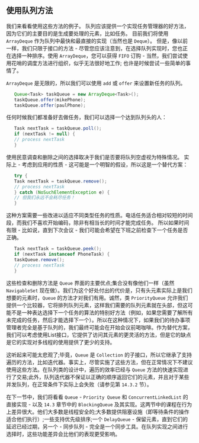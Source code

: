 


## 使用队列方法

我们来看看使用这些方法的例子。 队列应该提供一个实现任务管理器的好方法，因为它们的主要目的是生成要处理的元素，比如任务。 目前我们将使用 `ArrayDeque` 作为队列中最快和最直接的实现（当然也是 `Deque`）。 但是，像以前一样，我们只限于接口的方法 - 尽管您应该注意到，在选择队列实现时，您也正在选择一种排序。使用 `ArrayDeque`，您可以获得 `FIFO` 订购 - 当然，我们尝试使用花哨的调度方法进行组织，似乎无法很好地工作; 也许是时候尝试一些简单的事情了。

`ArrayDeque` 是无限的，所以我们可以使用 `add` 或 `offer` 来设置新任务的队列。

```java
   Queue<Task> taskQueue = new ArrayDeque<Task>();
   taskQueue.offer(mikePhone);
   taskQueue.offer(paulPhone);
```

任何时候我们都准备好去做任务，我们可以选择一个达到队列头的人：

```java
   Task nextTask = taskQueue.poll();
   if (nextTask != null) {
   // process nextTask
   }
```

使用民意调查和删除之间的选择取决于我们是否要将队列空虚视为特殊情况。 实际上 - 考虑到应用的性质 - 这可能是一个明智的假设，所以这是一个替代方案：

```java
   try {
   Task nextTask = taskQueue.remove();
   // process nextTask
   } catch (NoSuchElementException e) {
   // 但我们永远不会耗尽任务！
   }
```

这种方案需要一些改进以适应不同类型任务的性质。电话任务适合相对较短的时间段，而我们不喜欢开始编码，除非有相当长的时间才能完成任务。 所以如果时间有限 - 比如说，直到下次会议 - 我们可能会希望在下班之前检查下一个任务是否正确。

```java
   Task nextTask = taskQueue.peek();
   if (nextTask instanceof PhoneTask) {
   taskQueue.remove();
   // process nextTask
   }
```

这些检查和删除方法是 `Queue` 界面的主要优点;集合没有像他们一样（虽然 `NavigableSet` 现在做）。我们为这个好处付出的代价是，只有头元素实际上是我们想要的元素时，`Queue` 的方法才对我们有用。诚然，类 `PriorityQueue` 允许我们提供一个比较器，它将排列队列元素，这样我们需要的队列元素就在头部，但这可能不是一种表达选择下一个任务的算法的特别好方法（例如，如果您需要了解所有未完成的任务，然后才能选择下一个）。所以在这种情况下，如果我们的待办事项管理者完全是基于队列的，我们最终可能会在开始会议前喝咖啡。作为替代方案，我们可以考虑使用List接口，它提供了访问其元素的更灵活的方法，但是它的缺点是它的实现对多线程的使用提供了更少的支持。

这听起来可能太悲观了;毕竟，`Queue` 是 `Collection` 的子接口，所以它继承了支持遍历的方法，比如迭代器。事实上，尽管实施了这些方法，但在正常情况下不建议使用这些方法。在队列类的设计中，遍历的效率已经与 `Queue` 方法的快速实现进行了交易;此外，队列迭代器不保证以正确的顺序返回它们的元素，并且对于某些并发队列，在正常条件下实际上会失败（请参见第 `14.3.2` 节）。

在下一节中，我们将看看 `Queue` - `Priority Queue` 和 `ConcurrentLinkedList` 的直接实现 - 以及 `14.3` 章节中的 `BlockingQueue` 及其实现。这两节中的课程在行为上差异很大。他们大多数是线程安全的;大多数提供阻塞设施（即等待条件的操作适合他们执行）;一些支持优先级排序;一个 `DelayQueue` - 保留元素，直到它们的延迟已经过期，另一个 - 同步队列 - 完全是一个同步工具。在队列实现之间进行选择时，这些功能差异会比他们的表现更受影响。

